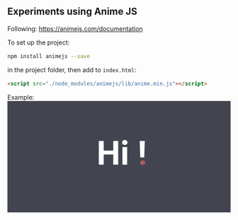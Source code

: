 ## Experiments using Anime JS

Following: https://animejs.com/documentation

To set up the project:

```bash
npm install animejs --save
```

in the project folder, then add to `index.html`:

```html
<script src="./node_modules/animejs/lib/anime.min.js"></script>
```

Example:
![screenshot](./images/screenshot.gif)